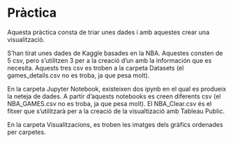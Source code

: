 # Pràctica

Aquesta pràctica consta de triar unes dades i amb aquestes crear una visualització. 

S’han tirat unes dades de Kaggle basades en la NBA. Aquestes consten de 5 csv, pero s’utilitzen 3 per a la creació d’un amb la información que es necesita.  Aquests tres csv es troben a la carpeta Datasets (el games_details.csv no es troba, ja que pesa molt).

En la carpeta Jupyter Notebook, existeixen dos ipynb en el qual es produeix la neteja de dades. A partir d’aquests notebooks es creen diferents csv (el NBA_GAMES.csv no es troba, ja que pesa molt). El NBA_Clear.csv és el fitxer que s’utilitzarà per a la creació de la visualtizació amb Tableau Public.

En la carpeta Visualitzacions, es troben les imatges dels gràfics ordenades per carpetes. 
